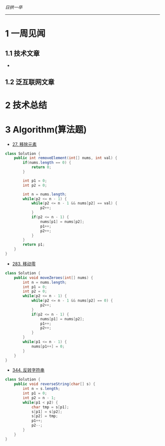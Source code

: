 
*日拱一卒*

_________________

# 1 一周见闻

## 1.1 技术文章
+

## 1.2 泛互联网文章



# 2 技术总结



# 3 Algorithm(算法题)

+ [27. 移除元素](https://leetcode.cn/problems/remove-element/description/)
```java
class Solution {
    public int removeElement(int[] nums, int val) {
        if(nums.length == 0) {
            return 0;
        }

        int p1 = 0;
        int p2 = 0;

        int n = nums.length;
        while(p2 <= n - 1) {
            while(p2 <= n - 1 && nums[p2] == val) {
                p2++;
            }
            if(p2 <= n - 1) {
                nums[p1] = nums[p2];
                p1++;
                p2++;
            }
        }
        return p1;
    }
} 
```


+ [283. 移动零](https://leetcode.cn/problems/move-zeroes/description/)
```java
class Solution {
    public void moveZeroes(int[] nums) {
        int n = nums.length;
        int p1 = 0;
        int p2 = 0;
        while(p2 <= n - 1) {
            while(p2 <= n - 1 && nums[p2] == 0) {
                p2++;
            }
            if(p2 <= n - 1) {
                nums[p1] = nums[p2];
                p1++;
                p2++;
            }
        }
        while(p1 <= n - 1) {
            nums[p1++] = 0;
        }
    }
} 
```


+ [344. 反转字符串](https://leetcode.cn/problems/reverse-string/description/)
```java
class Solution {
    public void reverseString(char[] s) {
        int n = s.length;
        int p1 = 0;
        int p2 = n - 1;
        while(p1 < p2) {
            char tmp = s[p1];
            s[p1] = s[p2];
            s[p2] = tmp;
            p1++;
            p2--;
        }
    }
} 
```





















